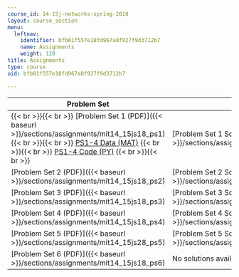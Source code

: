 ```yaml
---
course_id: 14-15j-networks-spring-2018
layout: course_section
menu:
  leftnav:
    identifier: bfb01f557e18fd967a8f927f9d3712b7
    name: Assignments
    weight: 120
title: Assignments
type: course
uid: bfb01f557e18fd967a8f927f9d3712b7

---
```


| Problem Set | Solutions |
| --- | --- |
|  {{< br >}}{{< br >}} [Problem Set 1 (PDF)]({{< baseurl >}}/sections/assignments/mit14_15js18_ps1) {{< br >}}{{< br >}} [PS1-4 Data (MAT)](/coursemedia/14-15j-networks-spring-2018/af461924df74c130be69a3ed602427e6_MIT14_15JS18_p4_data.mat) {{< br >}}{{< br >}} [PS1-4 Code (PY)](/coursemedia/14-15j-networks-spring-2018/87c1e2ae45effcd8894a5c75de10a049_MIT14_15JS18_p4.py) {{< br >}}{{< br >}}  | [Problem Set 1 Solutions (PDF)]({{< baseurl >}}/sections/assignments/mit14_15js18_sol1) |
| [Problem Set 2 (PDF)]({{< baseurl >}}/sections/assignments/mit14_15js18_ps2) | [Problem Set 2 Solutions (PDF)]({{< baseurl >}}/sections/assignments/mit14_15js18_sol2) |
| [Problem Set 3 (PDF)]({{< baseurl >}}/sections/assignments/mit14_15js18_ps3) | [Problem Set 3 Solutions (PDF)]({{< baseurl >}}/sections/assignments/mit14_15js18_sol3) |
| [Problem Set 4 (PDF)]({{< baseurl >}}/sections/assignments/mit14_15js18_ps4) | [Problem Set 4 Solutions (PDF)]({{< baseurl >}}/sections/assignments/mit14_15js18_sol4) |
| [Problem Set 5 (PDF)]({{< baseurl >}}/sections/assignments/mit14_15js28_ps5) | [Problem Set 5 Solutions (PDF)]({{< baseurl >}}/sections/assignments/mit14_15js18_sol5) |
| [Problem Set 6 (PDF)]({{< baseurl >}}/sections/assignments/mit14_15js18_ps6) | No solutions available